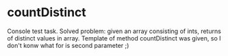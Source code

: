 # countDistinct
Console test task. Solved problem: given an array consisting of ints, returns of distinct values in array.
Template of method countDistinct was given, so I don't konw what for is second parameter ;)
